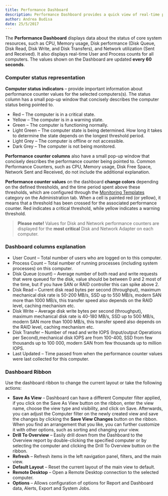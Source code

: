 ```yaml
---
title: Performance Dashboard
description: Performance Dashboard provides a quick view of real-time performance values for all monitored servers.
author: Andrea Budisa
date: 25/5/2017
---
```

The __Performance Dashboard__ displays data about the status of core system resources, such as CPU, Memory usage, Disk performance (Disk Queue, Disk Read, Disk Write, and Disk Transfers), and Network utilization (Sent and Received). It also displays real-time User and Process counts for all computers. The values shown on the Dashboard are updated __every 60 seconds__.

### Computer status representation

__Computer status indicators__ – provide important information about performance counter values for the selected computers(s). The status column has a small pop-up window that concisely describes the computer status being pointed to.

+ Red – The computer is in a critical state.
+ Yellow – The computer is in a warning state.
+ Green – The computer is functioning normally.
+ Light Green – The computer state is being determined. How long it takes to determine the state depends on the longest threshold period.
+ Light Grey – The computer is offline or not accessible.
+ Dark Grey – The computer is not being monitored.

__Performance counter columns__ also have a small pop-up window that concisely describes the performance counter being pointed to. Common Performance Counters, such as CPU, Memory usage, Disk Free Space, Network Sent and Received, do not include the additional explanation.

__Performance counter values__ on the dashboard __change colors__ depending on the defined thresholds, and the time period spent above these thresholds, which are configured through the [Monitoring Templates](#internal/) category on the Administration tab. When a cell is painted red (or yellow), it means that a threshold has been crossed for the associated performance counter. Red indicates a critical threshold, while yellow indicates a warning threshold.

> __Please note!__ Values for Disk and Network performance counters are displayed for the __most critical__ Disk and Network Adapter on each computer.

### Dashboard columns explanation

+ User Count – Total number of users who are logged on to this computer.
+ Process Count – Total number of running processes (including system processes) on this computer.
+ Disk Queue (count) – Average number of both read and write requests that were queued for the disk, value should be between 0 and 2 most of the time, but if you have SAN or RAID controller this can spike above 2.
+ Disk Read – Current disk read bytes per second (throughput), maximum mechanical disk rate is 50-200 MB/s, SSD up to 550 MB/s, modern SAN more than 1000 MB/s, this transfer speed also depends on the RAID level, caching mechanism etc.
+ Disk Write – Average disk write bytes per second (throughput), maximum mechanical disk rate is 40-180 MB/s, SSD up to 500 MB/s, modern SAN more than 1000 MB/s, this transfer speed also depends on the RAID level, caching mechanism etc.
+ Disk Transfer – Number of read and write IOPS (Input/output Operations per Second),mechanical disk IOPS are from 100-400, SSD from few thousands up to 100 000, modern  SAN from few thousands up to million IOPS.
+ Last Updated – Time passed from when the performance counter values were last collected for this computer.

### Dashboard Ribbon

Use the dashboard ribbon to change the current layout or take the following actions:

+ __Save As View__ – Dashboard can have a different Computer filter applied, if you click on the Save As View button on the ribbon, enter the view name, choose the view type and visibility, and click on Save. Afterwards, you can adjust the Computer filter on the newly created view and save the changes by clicking the __Save View Changes__ button on the ribbon. When you find an arrangement that you like, you can further customize it with other options, such as sorting and changing your view.
+ __Drill To Overview__ – Easily drill down from the Dashboard to the Overview report by double-clicking the specified computer or by selecting the computer and clicking the Drill To Overview button on the ribbon.
+ __Refresh__ – Refresh items in the left navigation panel, filters, and the main view.
+ __Default Layout__ – Reset the current layout of the main view to default.
+ __Remote Desktop__ – Open a Remote Desktop connection to the selected computer.
+ __Options__ – Allows configuration of options for Report and Dashboard data, Alerts, Export and System Jobs.